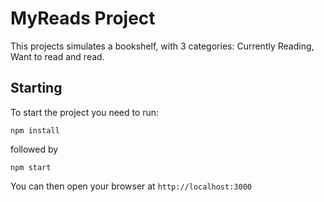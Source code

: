 # MyReads Project

This projects simulates a bookshelf, with 3 categories: Currently Reading, Want to read and read.

## Starting

To start the project you need to run:

`npm install`

followed by

`npm start`

You can then open your browser at `http://localhost:3000`

